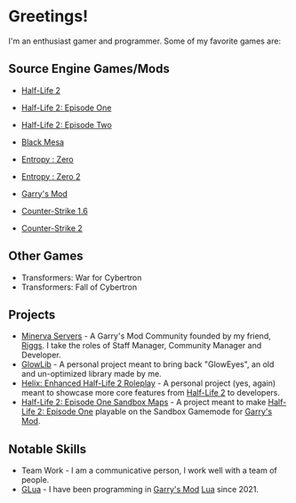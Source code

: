 # Greetings!
I'm an enthusiast gamer and programmer. Some of my favorite games are:

## Source Engine Games/Mods
- [Half-Life 2](https://store.steampowered.com/app/220/HalfLife_2/)
- [Half-Life 2: Episode One](https://store.steampowered.com/app/380/HalfLife_2_Episode_One/)
- [Half-Life 2: Episode Two](https://store.steampowered.com/app/420/HalfLife_2_Episode_Two/)
- [Black Mesa](https://store.steampowered.com/app/362890/Black_Mesa/)
- [Entropy : Zero](https://store.steampowered.com/app/714070/Entropy__Zero/)
- [Entropy : Zero 2](https://store.steampowered.com/app/1583720/Entropy__Zero_2/)

- [Garry's Mod](https://store.steampowered.com/app/4000/Garrys_Mod/)

- [Counter-Strike 1.6](https://store.steampowered.com/app/10/CounterStrike/)
- [Counter-Strike 2](https://store.steampowered.com/app/730/CounterStrike_2/)
  
## Other Games
- Transformers: War for Cybertron
- Transformers: Fall of Cybertron
  
## Projects
- [Minerva Servers](https://minerva-servers.com/discord) - A Garry's Mod Community founded by my friend, [Riggs](https://github.com/riggs9162). I take the roles of Staff Manager, Community Manager and Developer.
- [GlowLib](https://steamcommunity.com/sharedfiles/filedetails/?id=3279071164) - A personal project meant to bring back "GlowEyes", an old and un-optimized library made by me.
- [Helix: Enhanced Half-Life 2 Roleplay](https://github.com/bloodycop7/ixehl2rp) - A personal project (yes, again) meant to showcase more core features from [Half-Life 2](https://store.steampowered.com/app/220/HalfLife_2/) to developers.
- [Half-Life 2: Episode One Sandbox Maps](https://steamcommunity.com/sharedfiles/filedetails/?id=3325998244) - A project meant to make [Half-Life 2: Episode One](https://store.steampowered.com/app/380/HalfLife_2_Episode_One/) playable on the Sandbox Gamemode for [Garry's Mod](https://store.steampowered.com/app/4000/Garrys_Mod/).

## Notable Skills
- Team Work - I am a communicative person, I work well with a team of people.
- [G](https://store.steampowered.com/app/4000/Garrys_Mod/)[Lua](https://www.lua.org/) - I have been programming in [Garry's Mod](https://store.steampowered.com/app/4000/Garrys_Mod/) [Lua](https://www.lua.org/) since 2021.
